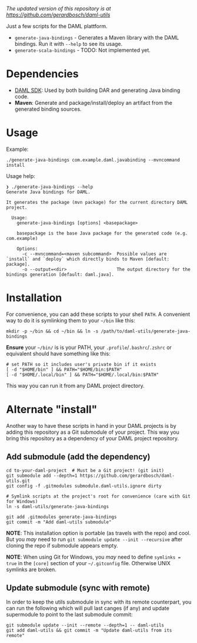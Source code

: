 *The updated version of this repository is at https://github.com/gerardbosch/daml-utils*

Just a few scripts for the DAML plattform.

* `generate-java-bindings` - Generates a Maven library with the DAML bindings. Run it with `--help` to see its usage.
* `generate-scala-bindings` - TODO: Not implemented yet.

# Dependencies
* [DAML SDK](https://daml.com): Used by both building DAR and generating Java binding code.
* **Maven**: Generate and package/install/deploy an artifact from the generated
  binding sources.

# Usage
Example:

```shell script
./generate-java-bindings com.example.daml.javabinding --mvncommand install
```

Usage help:

```
❯ ./generate-java-bindings --help
Generate Java bindings for DAML.

It generates the package (mvn package) for the current directory DAML project.

  Usage:
    generate-java-bindings [options] <basepackage>

    basepackage is the base Java package for the generated code (e.g. com.example)

    Options:
      -c --mvncommand=<maven subcommand>  Possible values are `install` and `deploy` which directly binds to Maven [default: package].
      -o --output=<dir>                   The output directory for the bindings generation [default: daml.java].
```

# Installation

For convenience, you can add these scripts to your shell `PATH`. A convenient way
to do it is symlinking them to your `~/bin` like this:

```shell script
mkdir -p ~/bin && cd ~/bin && ln -s /path/to/daml-utils/generate-java-bindings
```

**Ensure** your `~/bin/` is is your PATH, your `.profile`/`.bashrc`/`.zshrc` or
equivalent should have something like this:

```shell script
# set PATH so it includes user's private bin if it exists
[ -d "$HOME/bin" ] && PATH="$HOME/bin:$PATH"
[ -d "$HOME/.local/bin" ] && PATH="$HOME/.local/bin:$PATH"
```

This way you can run it from any DAML project directory.


# Alternate "install"

Another way to have these scripts in hand in your DAML projects is by adding this repository
as a Git submodule of your project. This way you bring this repository as a dependency of
your DAML project repository.

## Add submodule (add the dependency)

```shell script
cd to-your-daml-project  # Must be a Git project! (git init)
git submodule add --depth=1 https://github.com/gerardbosch/daml-utils.git
git config -f .gitmodules submodule.daml-utils.ignore dirty

# Symlink scripts at the project's root for convenience (care with Git for Windows)
ln -s daml-utils/generate-java-bindings

git add .gitmodules generate-java-bindings
git commit -m "Add daml-utils submodule"
```

**NOTE**: This installation option is portable (as travels with the repo) and
cool. But you *may* need to run `git submodule update --init --recursive`
after cloning the repo if submodule appears empty.

**NOTE**: When using Git for Windows, you *may* need to define `symlinks = true`
in the `[core]` section of your `~/.gitconfig` file. Otherwise UNIX symlinks are
broken.

## Update submodule (sync with remote)

In order to keep the utils submodule in sync with its remote counterpart, you
can run the following which will pull last canges (if any) and update
supermodule to point to the last submodule commit:

```shell script
git submodule update --init --remote --depth=1 -- daml-utils
git add daml-utils && git commit -m "Update daml-utils from its remote"
```

